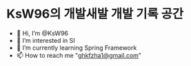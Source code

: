 <h1>KsW96의 개발새발 개발 기록 공간</h1>

- 👋 Hi, I’m @KsW96
- 👀 I’m interested in SI
- 🌱 I’m currently learning Spring Framework
- 📫 How to reach me "ghkfzha1@gmail.com"

<!---
KsW96/KsW96 is a ✨ special ✨ repository because its `README.md` (this file) appears on your GitHub profile.
You can click the Preview link to take a look at your changes.
--->
